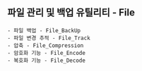 ## 파일 관리 및 백업 유틸리티 - File
    - 파일 백업 - File_BackUp
    - 파일 변경 추적 - File_Track
    - 압축 - File_Compression
    - 암호화 기능 - File_Encode
    - 복호화 기능 - File_Decode